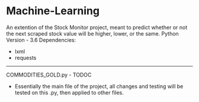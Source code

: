 # Machine-Learning
An extention of the Stock Monitor project, meant to predict whether or not the next scraped stock value will be higher, lower, or the same.
Python Version - 3.6
Dependencies:
 - lxml
 - requests
 ___

COMMODITIES_GOLD.py - TODOC
 - Essentially the main file of the project, all changes and testing will be tested on this .py, then applied to other files.
